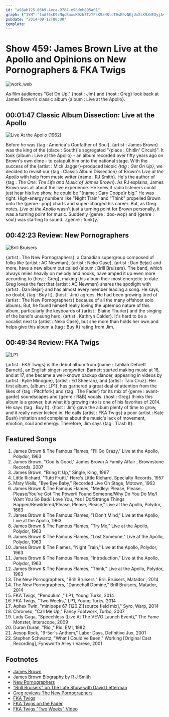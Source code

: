 ```yaml
---
id: "a03ab125-06b9-4eca-9784-e98deb805a01"
graph: {"1YN":"1nA76sK9zNqoBuxsK9zN7TzYFsK9zN8lcT0sK9zNKjUxSsK9zNEUyjAsK9zN8lcT097qip97qipBHm1G97qipX6cfd","2AM":"6lpGPBQsAM6lpGP97qip6lpGPFSVEw6lpGPSf1nd6lpGPBBfE66lpGPY2IYY6lpGP7Mta86lpGPBFv8D6lpGPqGZ2v6lpGPOoIoZ97qipBHm1GBQsAMX6cfd97qipOoIoZ"}
pubdate: "2014-09-12T00:00"
template: 
---
```






# Show 459: James Brown Live at the Apollo and Opinions on New Pornographers & FKA Twigs

![work_web](https://static.soundopinions.org/images/2014/jamesbrown_web.jpg)

As film audiences "Get On Up," {host : Jim} and {host : Greg} look back at James Brown's classic album {album : Live at the Apollo}.



## 00:01:47 Classic Album Dissection: Live at the Apollo

![Live At the Apollo (1962)](https://static.soundopinions.org/assets/459/2Z0.jpg)

Before he was {tag : America's Godfather of Soul}, {artist : James Brown} was the king of the {place : South}'s segregated "{place : Chitlin' Circuit}". It took {album : Live at the Apollo} - an album recorded over fifty years ago on Brown's own dime - to catapult him onto the national stage. With the success of the {artist : Mick Jagger}-produced biopic *{tag : Get On Up}*, we decided to revisit our {tag : Classic Album Dissection} of Brown's *Live at the Apollo* with help from music writer {name : RJ Smith}. He's the author of {tag : *The One: The Life and Music of James Brown*}. As RJ explains, James Brown was all about the live experience. He knew if radio listeners could just hear his live show, he could be "{name : Gary Coope}r big." He was right. High-energy numbers like "Night Train" and "Think" propelled Brown onto the {genre : pop} charts and super-charged his career. But, as Greg notes, *Live at the Apollo* wasn't just a turning point for Brown personally, it was a turning point for music. Suddenly {genre : doo-wop} and {genre : soul} was starting to sound...{genre : funk}y.



## 00:42:23 Review: New Pornographers

![Brill Bruisers](https://static.soundopinions.org/assets/459/1YN0.jpg)

{artist : The New Pornographers}, a Canadian supergroup composed of folks like {artist : AC Newman}, {artist : Neko Case}, {artist : Dan Bejar} and more, have a new album out called {album : Brill Bruisers}. The band, which always relies heavily on melody and hooks, have amped it up even more according to {host : Greg}, making this album their most energetic to date. Greg loves the fact that {artist : AC Newman} shares the spotlight with {artist : Dan Bejar} and has almost every member leading a song. He says, no doubt, {tag : Buy It}. {host : Jim} agrees. He had been growing tired of {artist : The New Pornographers} because of all the many offshoot solo albums. But, he found himself really loving the uptempo nature of this album, particularly the keyboards of {artist : Blaine Thurier} and the singing of the band's unsung hero: {artist : Kathryn Calder}. It's hard to be a vocalist next to {artist : Neko Case}, but she more than holds her own and helps give this album a {tag : Buy It} rating from Jim.



## 00:49:34 Review: FKA Twigs

![LP1](https://static.soundopinions.org/assets/459/2AM0.png)

{artist : FKA Twigs} is the debut album from {name : Tahliah Debrett Barnett}, an English singer-songwriter. Barnett started making music at 16, and at 17, she became a well-known backup dancer, appearing in videos by {artist : Kylie Minogue}, {artist : Ed Sheeran}, and {artist : Taio Cruz}. Her first album, {album : LP1}, has garnered a great deal of attention from the likes of {tag : Pitchfork} and {tag : The Fader} for its mix of {genre : avant-garde} soundscapes and {genre : R&B} vocals. {host : Greg} thinks this album is a grower, but what it's growing into is one of his favorites of 2014. He says {tag : Buy It}. {host : Jim} gave the album plenty of time to grow, and it really never kicked in. He calls {artist : FKA Twigs} a poor {artist : Kate Bush} imitation and complains about the music's lack of movement, emotion, soul and energy. Therefore, Jim says  {tag : Trash It}.



## Featured Songs

1. James Brown & The Famous Flames, "I'll Go Crazy," Live at the Apollo, Polydor, 1963
2. James Brown, "God Is Good," James Brown A Family Affair , Brownstone Records, 2007
3. James Brown, "Bring It Up," Single, King, 1967
4. Little Richard, "Tutti Frutti," Here's Little Richard, Specialty Records, 1957
5. Mary Wells, "Bye Bye Baby," Recorded Live On Stage, Motown, 1963
6. James Brown & The Famous Flames, "Medley: Please, Please, Please/You've Got The Power/I Found Someone/Why Do You Do Me/I Want You So Bad/I Love You, Yes I Do/Strange Things Happen/Bewildered/Please, Please, Please," Live at the Apollo, Polydor, 1663
7. James Brown & The Famous Flames, "I Don't Mind," Live at the Apollo, Live at the Apollo, 1963
8. James Brown & The Famous Flames, "Try Me," Live at the Apollo, Polydor, 1963
9. James Brown & The Famous Flames, "Lost Someone," Live at the Apollo, Polydor, 1963
10. James Brown & The Flames, "Night Train," Live at the Apollo, Polydor, 1963
11. James Brown & The Famous Flames, "Introduction," Live at the Apollo, Polydor, 1963
12. James Brown & The Famous Flames, "Think," Live at the Apollo, Polydor, 1963
13. The New Pornographers, "Brill Bruisers," Brill Bruisers, Matador , 2014
14. The New Pornographers, "Dancehall Domine," Brill Bruisers, Matador, 2014
15. FKA Twigs, "Pendulum ," LP1, Young Turks, 2014
16. FKA Twigs, "Two Weeks," LP1, Young Turks, 2014
17. Aphex Twin, "minipops 67 [120.2][source field mix]," Syro, Warp, 2014
18. Chromeo, "Call Me Up," Fancy Footwork, Turbo, 2007
19. Lady Gaga, "Speechless (Live At The VEVO Launch Event)," The Fame Monster, Interscope, 2009
20. Duran Duran, "Rio ," Rio, EMI, 1982
21. Aesop Rock, "9-5er's Anthem," Labor Days, Definitive Jux, 2001
22. Stephen Schwartz, "What I Could've Been," Working [Original Cast Recording], Fynsworth Alley / Varese, 2001



## Footnotes

- [James Brown](http://www.jamesbrown.com/)
- [James Brown Biography by R J Smith](http://www.nytimes.com/2012/03/08/books/the-one-james-brown-biography-by-r-j-smith.html?_r=0)
- [New Pornographers](http://www.matadorrecords.com/the_new_pornographers)
- ["Brill Bruisers" on The Late Show with David Letterman](https://www.youtube.com/watch?v=9SaHXd4RhDs)
- [Greg reviews The New Pornographers](http://www.chicagotribune.com/topic/entertainment/music/the-new-pornographers-(music-group)-PECLB00000060634-topic.html)
- [FKA Twigs](http://f-k-a-twigs.tumblr.com/)
- [FKA Twigs on the Fader](http://www.thefader.com/artist/fka-twigs)
- [FKA Twigs "Two Weeks" Video](https://www.youtube.com/watch?v=3yDP9MKVhZc)
